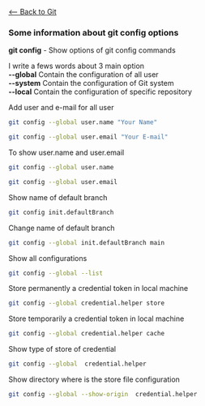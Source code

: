[<-- Back to Git](https://github.com/mtemporim/Git-And-Github/tree/main/Git)  

### Some information about git config options


**git config** - Show options of git config commands  
 
 
 I write a fews words about 3 main option  
 **--global**  Contain the configuration of all user  
 **--system**  Contain the configuration of Git system  
 **--local**   Contain the configuration of specific repository   
 

 Add user and e-mail for all user 
```bash
git config --global user.name "Your Name"
```
```bash
git config --global user.email "Your E-mail"
```
To show user.name and  user.email
```bash
git config --global user.name 
```
```bash
git config --global user.email 
```
Show name of default branch
```bash
git config init.defaultBranch 
```
Change name of default branch
```bash
git config --global init.defaultBranch main
```
Show all configurations 
```bash
git config --global --list 
```
Store permanently a credential token in local machine
```bash
git config --global credential.helper store 
```
Store temporarily a credential token in local machine
```bash
git config --global credential.helper cache 
```
Show type of store of credential  
```bash
git config --global  credential.helper 
```
Show directory where is the store file configuration 
```bash
git config --global --show-origin  credential.helper
```
